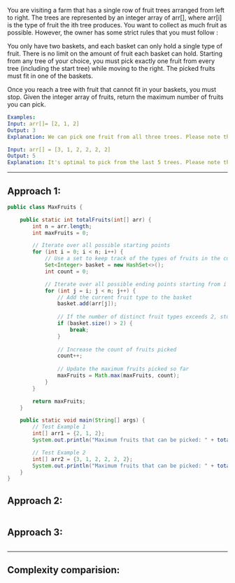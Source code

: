 You are visiting a farm that has a single row of fruit trees arranged from left to right. The trees are represented by an integer array of arr[], where arr[i]  is the type of fruit the ith tree produces.
You want to collect as much fruit as possible. However, the owner has some strict rules that you must follow :

You only have two baskets, and each basket can only hold a single type of fruit. There is no limit on the amount of fruit each basket can hold.
Starting from any tree of your choice, you must pick exactly one fruit from every tree (including the start tree) while moving to the right. The picked fruits must fit in one of the baskets.

Once you reach a tree with fruit that cannot fit in your baskets, you must stop.
Given the integer array of fruits, return the maximum number of fruits you can pick.

```yaml
Examples:
Input: arr[]= [2, 1, 2]
Output: 3
Explanation: We can pick one fruit from all three trees. Please note that the type of fruits is same in the 1st and 3rd baskets.

Input: arr[] = [3, 1, 2, 2, 2, 2]
Output: 5
Explanation: It's optimal to pick from the last 5 trees. Please note that we do not pick the first basket as we would have to stop at thrid tree which would result in only 2 fruits collected.
```

---

## Approach 1:
```java
public class MaxFruits {

    public static int totalFruits(int[] arr) {
        int n = arr.length;
        int maxFruits = 0;

        // Iterate over all possible starting points
        for (int i = 0; i < n; i++) {
            // Use a set to keep track of the types of fruits in the current subarray
            Set<Integer> basket = new HashSet<>();
            int count = 0;

            // Iterate over all possible ending points starting from i
            for (int j = i; j < n; j++) {
                // Add the current fruit type to the basket
                basket.add(arr[j]);
                
                // If the number of distinct fruit types exceeds 2, stop extending the subarray
                if (basket.size() > 2) {
                    break;
                }
                
                // Increase the count of fruits picked
                count++;
                
                // Update the maximum fruits picked so far
                maxFruits = Math.max(maxFruits, count);
            }
        }

        return maxFruits;
    }

    public static void main(String[] args) {
        // Test Example 1
        int[] arr1 = {2, 1, 2};
        System.out.println("Maximum fruits that can be picked: " + totalFruits(arr1)); // Output: 3

        // Test Example 2
        int[] arr2 = {3, 1, 2, 2, 2, 2};
        System.out.println("Maximum fruits that can be picked: " + totalFruits(arr2)); // Output: 5
    }
}
```

## Approach 2:
```java
```

## Approach 3:
```java
```

---

## Complexity comparision:
